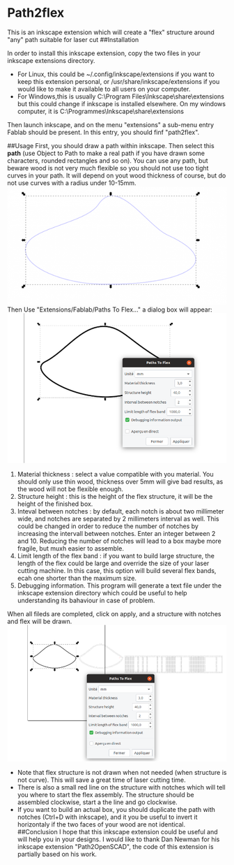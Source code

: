 # Path2flex
This is an inkscape extension which will create a "flex" structure around "any" path suitable for laser cut
##Installation

In order to install this inkscape extension, copy the two files in your inkscape extensions directory.
- For Linux, this could be ~/.config/inkscape/extensions if you want to keep this extension personal, or /usr/share/inkscape/extensions if you would like to make it available to all users on your computer.
- For Windows,this is usually C:\Program Files\Inkscape\share\extensions but this could change if inkscape is installed elsewhere. On my windows computer, it is C:\Programmes\Inkscape\share\extensions

Then launch inkscape, and on the menu "extensions" a sub-menu entry Fablab should be present. In this entry, you should finf "path2flex".

##Usage
First, you should draw a path within inkscape. Then select this  **path** (use Object to Path to make a real path if you have drawn some characters, rounded rectangles and so on).
You can use any path, but beware wood is not very much flexible so you should not use too tight curves in your path. It will depend on yout wood thickness of course, but do not use curves with a radius under 10-15mm.
![Selected Path](600px-InkscapeFlex1.png) 
Then Use "Extensions/Fablab/Paths To Flex..." a dialog box will appear:
![The path 2 flex dialog box](Path2Flex2.png  "The path 2 flex dialog box")
1. Material thickness : select a value compatible with you material. You should only use thin wood, thickness over 5mm will give bad results, as the wood will not be flexible enough.
2. Structure height : this is the height of the flex structure, it will be the height of the finished box. 
3. Inteval between notches : by default, each notch is about two millimeter wide, and notches are separated by 2 millimeters interval as well. This could be changed in order to reduce the number of notches by increasing the intervall between notches. Enter an integer between 2 and 10. Reducing the number of notches will lead to a box maybe more fragile, but muxh easier to assemble.
4. Limit length of the flex band : if you want to build large structure, the length of the flex could be large and override the size of your laser cutting machine. In this case, this option will build several flex bands, ecah one shorter than the maximum size.
5. Debugging information. This program will generate a text file under the inkscape extension directory which could be useful to help understanding its bahaviour in case of problem.

When all fileds are completed, click on apply, and a structure with notches and flex will be drawn.
![The result](Path2Flex3.png  "Path2Flex result")
- Note that flex structure is not drawn when not needed (when structure is not curve). This will save a great time of laser cutting time.
- There is also a small red line on the structure with notches which will tell you where to start the flex assembly. The structure should be assembled clockwise, start a the line and go clockwise. 
- If you want to build an actual box, you should duplicate the path with notches (Ctrl+D with inkscape), and it you be useful to invert it horizontaly if the two faces of your wood are not identical.
##Conclusion
I hope that this inkscape extension could be useful and will help you in your designs.
I would like to thank Dan Newman for his inkscape extension "Path2OpenSCAD", the code of this extension is partially based on his work. 